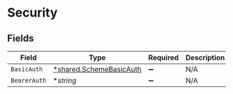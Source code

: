 # Security


## Fields

| Field                                                                    | Type                                                                     | Required                                                                 | Description                                                              |
| ------------------------------------------------------------------------ | ------------------------------------------------------------------------ | ------------------------------------------------------------------------ | ------------------------------------------------------------------------ |
| `BasicAuth`                                                              | [*shared.SchemeBasicAuth](../../../pkg/models/shared/schemebasicauth.md) | :heavy_minus_sign:                                                       | N/A                                                                      |
| `BearerAuth`                                                             | **string*                                                                | :heavy_minus_sign:                                                       | N/A                                                                      |